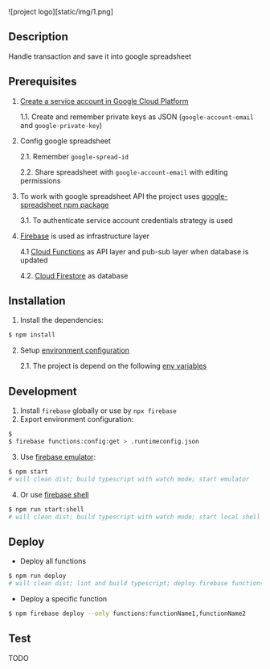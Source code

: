 ![project logo][static/img/1.png]

## Description

Handle transaction and save it into google spreadsheet

## Prerequisites

1. [Create a service account in Google Cloud Platform](https://cloud.google.com/iam/docs/creating-managing-service-accounts#creating)

   1.1. Create and remember private keys as JSON (`google-account-email` and `google-private-key`)

2. Config google spreadsheet

   2.1. Remember `google-spread-id`

   2.2. Share spreadsheet with `google-account-email` with editing permissions

3. To work with google spreadsheet API the project uses [google-spreadsheet npm package](https://theoephraim.github.io/node-google-spreadsheet/#/)

   3.1. To authenticate service account credentials strategy is used

4. [Firebase](https://firebase.google.com/) is used as infrastructure layer

   4.1 [Cloud Functions](https://firebase.google.com/products/functions) as API layer and pub-sub layer when database is updated

   4.2. [Cloud Firestore](https://firebase.google.com/products/firestore) as database

## Installation

1. Install the dependencies:

```bash
$ npm install
```

2. Setup [environment configuration](https://firebase.google.com/docs/functions/config-env)

   2.1. The project is depend on the following [env variables](runtimeconfig.example.json)

## Development

1. Install `firebase` globally or use by `npx firebase`
2. Export environment configuration:

```bash
$
$ firebase functions:config:get > .runtimeconfig.json
```

3. Use [firebase emulator](https://firebase.google.com/docs/functions/local-emulator#run_the_emulator_suite):

```bash
$ npm start
# will clean dist; build typescript with watch mode; start emulator
```

4. Or use [firebase shell](https://firebase.google.com/docs/functions/local-shell)

```bash
$ npm run start:shell
# will clean dist; build typescript with watch mode; start local shell
```

## Deploy

- Deploy all functions

```bash
$ npm run deploy
# will clean dist; lint and build typescript; deploy firebase functions
```

- Deploy a specific function

```bash
$ npm firebase deploy --only functions:functionName1,functionName2
```

## Test

TODO
